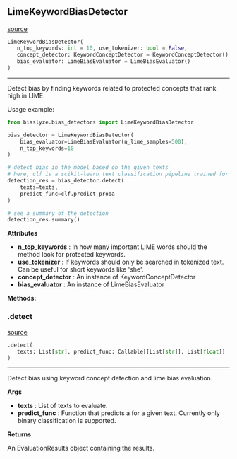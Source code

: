 #


## LimeKeywordBiasDetector
[source](https://github.com/biaslyze-dev/biaslyze/blob/main/biaslyze/bias_detectors/lime_keyword_biasdetector.py/#L9)
```python 
LimeKeywordBiasDetector(
   n_top_keywords: int = 10, use_tokenizer: bool = False,
   concept_detector: KeywordConceptDetector = KeywordConceptDetector(),
   bias_evaluator: LimeBiasEvaluator = LimeBiasEvaluator()
)
```


---
Detect bias by finding keywords related to protected concepts that rank high in LIME.

Usage example:

```python
from biaslyze.bias_detectors import LimeKeywordBiasDetector

bias_detector = LimeKeywordBiasDetector(
    bias_evaluator=LimeBiasEvaluator(n_lime_samples=500),
    n_top_keywords=10
)

# detect bias in the model based on the given texts
# here, clf is a scikit-learn text classification pipeline trained for a binary classification task
detection_res = bias_detector.detect(
    texts=texts,
    predict_func=clf.predict_proba
)

# see a summary of the detection
detection_res.summary()
```


**Attributes**

* **n_top_keywords**  : In how many important LIME words should the method look for protected keywords.
* **use_tokenizer**  : If keywords should only be searched in tokenized text. Can be useful for short keywords like 'she'.
* **concept_detector**  : An instance of KeywordConceptDetector
* **bias_evaluator**  : An instance of LimeBiasEvaluator



**Methods:**


### .detect
[source](https://github.com/biaslyze-dev/biaslyze/blob/main/biaslyze/bias_detectors/lime_keyword_biasdetector.py/#L55)
```python
.detect(
   texts: List[str], predict_func: Callable[[List[str]], List[float]]
)
```

---
Detect bias using keyword concept detection and lime bias evaluation.


**Args**

* **texts**  : List of texts to evaluate.
* **predict_func**  : Function that predicts a for a given text. Currently only binary classification is supported.


**Returns**

An EvaluationResults object containing the results.
